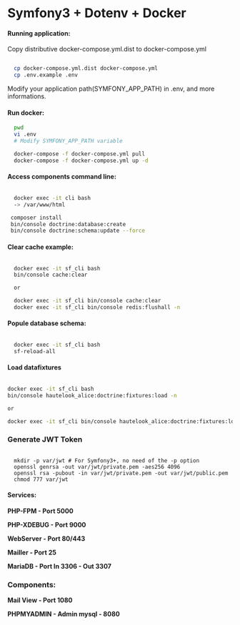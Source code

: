 Symfony3 + Dotenv + Docker
==========================

#### Running application:

Copy distributive docker-compose.yml.dist to docker-compose.yml

```bash

  cp docker-compose.yml.dist docker-compose.yml
  cp .env.example .env


```

Modify your application path(SYMFONY_APP_PATH) in .env, and more informations.


#### Run docker:

```bash
  pwd
  vi .env
  # Modify SYMFONY_APP_PATH variable

  docker-compose -f docker-compose.yml pull
  docker-compose -f docker-compose.yml up -d

```

#### Access components command line:

```bash

  docker exec -it cli bash
  -> /var/www/html

 composer install
 bin/console doctrine:database:create
 bin/console doctrine:schema:update --force


```

#### Clear cache example:

```bash

  docker exec -it sf_cli bash
  bin/console cache:clear

  or

  docker exec -it sf_cli bin/console cache:clear
  docker exec -it sf_cli bin/console redis:flushall -n


```

#### Popule database schema:

```bash

  docker exec -it sf_cli bash
  sf-reload-all

```

#### Load datafixtures

```bash

docker exec -it sf_cli bash
bin/console hautelook_alice:doctrine:fixtures:load -n

or

docker exec -it sf_cli bin/console hautelook_alice:doctrine:fixtures:load -n


```

### Generate JWT Token

```

  mkdir -p var/jwt # For Symfony3+, no need of the -p option
  openssl genrsa -out var/jwt/private.pem -aes256 4096
  openssl rsa -pubout -in var/jwt/private.pem -out var/jwt/public.pem
  chmod 777 var/jwt

```

#### Services:

**PHP-FPM - Port 5000**

**PHP-XDEBUG - Port 9000**

**WebServer - Port 80/443**

**Mailler - Port 25**

**MariaDB - Port In 3306 - Out 3307**


### Components:
**Mail View - Port 1080**

**PHPMYADMIN - Admin mysql - 8080**
